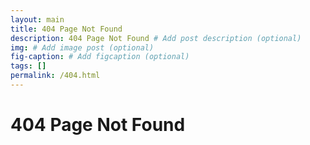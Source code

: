 ```yaml
---
layout: main
title: 404 Page Not Found
description: 404 Page Not Found # Add post description (optional)
img: # Add image post (optional)
fig-caption: # Add figcaption (optional)
tags: []
permalink: /404.html
---
```


# 404 Page Not Found
